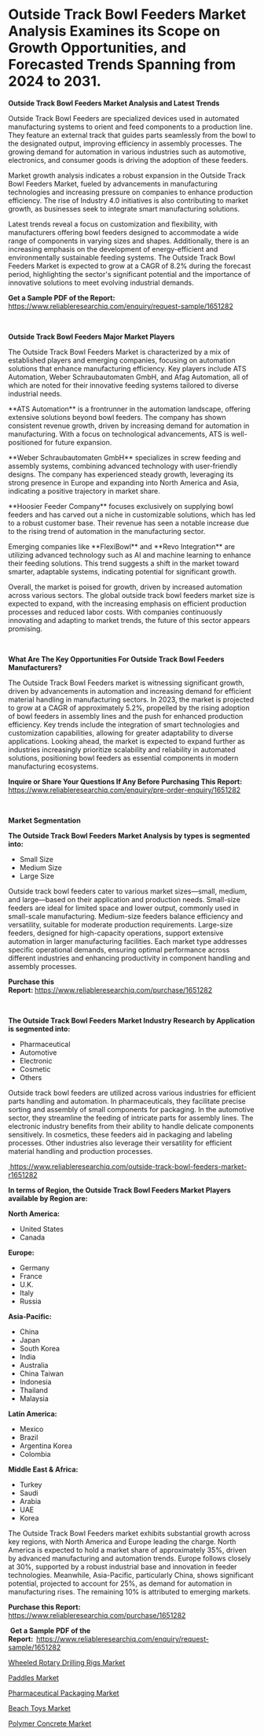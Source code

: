 <p><h1>Outside Track Bowl Feeders Market Analysis Examines its Scope on Growth Opportunities, and Forecasted Trends Spanning from 2024 to 2031.</h1></p><p><strong>Outside Track Bowl Feeders Market Analysis and Latest Trends</strong></p>
<p><p>Outside Track Bowl Feeders are specialized devices used in automated manufacturing systems to orient and feed components to a production line. They feature an external track that guides parts seamlessly from the bowl to the designated output, improving efficiency in assembly processes. The growing demand for automation in various industries such as automotive, electronics, and consumer goods is driving the adoption of these feeders.</p><p>Market growth analysis indicates a robust expansion in the Outside Track Bowl Feeders Market, fueled by advancements in manufacturing technologies and increasing pressure on companies to enhance production efficiency. The rise of Industry 4.0 initiatives is also contributing to market growth, as businesses seek to integrate smart manufacturing solutions.</p><p>Latest trends reveal a focus on customization and flexibility, with manufacturers offering bowl feeders designed to accommodate a wide range of components in varying sizes and shapes. Additionally, there is an increasing emphasis on the development of energy-efficient and environmentally sustainable feeding systems. The Outside Track Bowl Feeders Market is expected to grow at a CAGR of 8.2% during the forecast period, highlighting the sector's significant potential and the importance of innovative solutions to meet evolving industrial demands.</p></p>
<p><strong>Get a Sample PDF of the Report:&nbsp;</strong> <a href="https://www.reliableresearchiq.com/enquiry/request-sample/1651282?utm_campaign=1121&utm_medium=2&utm_source=Github&utm_content=ia&utm_term=26092024&utm_id=outside-track-bowl-feeders">https://www.reliableresearchiq.com/enquiry/request-sample/1651282</a></p>
<p>&nbsp;</p>
<p><strong>Outside Track Bowl Feeders Major Market Players</strong></p>
<p><p>The Outside Track Bowl Feeders Market is characterized by a mix of established players and emerging companies, focusing on automation solutions that enhance manufacturing efficiency. Key players include ATS Automation, Weber Schraubautomaten GmbH, and Afag Automation, all of which are noted for their innovative feeding systems tailored to diverse industrial needs.</p><p>**ATS Automation** is a frontrunner in the automation landscape, offering extensive solutions beyond bowl feeders. The company has shown consistent revenue growth, driven by increasing demand for automation in manufacturing. With a focus on technological advancements, ATS is well-positioned for future expansion.</p><p>**Weber Schraubautomaten GmbH** specializes in screw feeding and assembly systems, combining advanced technology with user-friendly designs. The company has experienced steady growth, leveraging its strong presence in Europe and expanding into North America and Asia, indicating a positive trajectory in market share.</p><p>**Hoosier Feeder Company** focuses exclusively on supplying bowl feeders and has carved out a niche in customizable solutions, which has led to a robust customer base. Their revenue has seen a notable increase due to the rising trend of automation in the manufacturing sector.</p><p>Emerging companies like **FlexiBowl** and **Revo Integration** are utilizing advanced technology such as AI and machine learning to enhance their feeding solutions. This trend suggests a shift in the market toward smarter, adaptable systems, indicating potential for significant growth.</p><p>Overall, the market is poised for growth, driven by increased automation across various sectors. The global outside track bowl feeders market size is expected to expand, with the increasing emphasis on efficient production processes and reduced labor costs. With companies continuously innovating and adapting to market trends, the future of this sector appears promising.</p></p>
<p>&nbsp;</p>
<p><strong>What Are The Key Opportunities For Outside Track Bowl Feeders Manufacturers?</strong></p>
<p><p>The Outside Track Bowl Feeders market is witnessing significant growth, driven by advancements in automation and increasing demand for efficient material handling in manufacturing sectors. In 2023, the market is projected to grow at a CAGR of approximately 5.2%, propelled by the rising adoption of bowl feeders in assembly lines and the push for enhanced production efficiency. Key trends include the integration of smart technologies and customization capabilities, allowing for greater adaptability to diverse applications. Looking ahead, the market is expected to expand further as industries increasingly prioritize scalability and reliability in automated solutions, positioning bowl feeders as essential components in modern manufacturing ecosystems.</p></p>
<p><strong>Inquire or Share Your Questions If Any Before Purchasing This Report:</strong> <a href="https://www.reliableresearchiq.com/enquiry/pre-order-enquiry/1651282?utm_campaign=1121&utm_medium=2&utm_source=Github&utm_content=ia&utm_term=26092024&utm_id=outside-track-bowl-feeders">https://www.reliableresearchiq.com/enquiry/pre-order-enquiry/1651282</a></p>
<p>&nbsp;</p>
<p><strong>Market Segmentation</strong></p>
<p><strong>The Outside Track Bowl Feeders Market Analysis by types is segmented into:</strong></p>
<p><ul><li>Small Size</li><li>Medium Size</li><li>Large Size</li></ul></p>
<p><p>Outside track bowl feeders cater to various market sizes—small, medium, and large—based on their application and production needs. Small-size feeders are ideal for limited space and lower output, commonly used in small-scale manufacturing. Medium-size feeders balance efficiency and versatility, suitable for moderate production requirements. Large-size feeders, designed for high-capacity operations, support extensive automation in larger manufacturing facilities. Each market type addresses specific operational demands, ensuring optimal performance across different industries and enhancing productivity in component handling and assembly processes.</p></p>
<p><strong>Purchase this Report:&nbsp;</strong><a href="https://www.reliableresearchiq.com/purchase/1651282?utm_campaign=1121&utm_medium=2&utm_source=Github&utm_content=ia&utm_term=26092024&utm_id=outside-track-bowl-feeders">https://www.reliableresearchiq.com/purchase/1651282</a></p>
<p>&nbsp;</p>
<p><strong>The Outside Track Bowl Feeders Market Industry Research by Application is segmented into:</strong></p>
<p><ul><li>Pharmaceutical</li><li>Automotive</li><li>Electronic</li><li>Cosmetic</li><li>Others</li></ul></p>
<p><p>Outside track bowl feeders are utilized across various industries for efficient parts handling and automation. In pharmaceuticals, they facilitate precise sorting and assembly of small components for packaging. In the automotive sector, they streamline the feeding of intricate parts for assembly lines. The electronic industry benefits from their ability to handle delicate components sensitively. In cosmetics, these feeders aid in packaging and labeling processes. Other industries also leverage their versatility for efficient material handling and production processes.</p></p>
<p><a href="https://www.reliableresearchiq.com/outside-track-bowl-feeders-market-r1651282?utm_campaign=1121&utm_medium=2&utm_source=Github&utm_content=ia&utm_term=26092024&utm_id=outside-track-bowl-feeders">&nbsp;https://www.reliableresearchiq.com/outside-track-bowl-feeders-market-r1651282</a></p>
<p><strong>In terms of Region, the Outside Track Bowl Feeders Market Players available by Region are:</strong></p>
<p>
    <p> <strong> North America: </strong>
        <ul>
            <li>United States</li>
            <li>Canada</li>
        </ul>
        </p> 
    <p> <strong> Europe: </strong>
        <ul>
            <li>Germany</li>
            <li>France</li>
            <li>U.K.</li>
            <li>Italy</li>
            <li>Russia</li>
        </ul>
        </p> 
    <p> <strong> Asia-Pacific: </strong>
        <ul>
            <li>China</li>
            <li>Japan</li>
            <li>South Korea</li>
            <li>India</li>
            <li>Australia</li>
            <li>China Taiwan</li>
            <li>Indonesia</li>
            <li>Thailand</li>
            <li>Malaysia</li>
        </ul>
        </p> 
    <p> <strong> Latin America: </strong>
        <ul>
            <li>Mexico</li>
            <li>Brazil</li>
            <li>Argentina Korea</li>
            <li>Colombia</li>
        </ul>
        </p> 
    <p> <strong> Middle East & Africa: </strong>
        <ul>
            <li>Turkey</li>
            <li>Saudi</li>
            <li>Arabia</li>
            <li>UAE</li>
            <li>Korea</li>
        </ul>
    </p>
    </p>
<p><p>The Outside Track Bowl Feeders market exhibits substantial growth across key regions, with North America and Europe leading the charge. North America is expected to hold a market share of approximately 35%, driven by advanced manufacturing and automation trends. Europe follows closely at 30%, supported by a robust industrial base and innovation in feeder technologies. Meanwhile, Asia-Pacific, particularly China, shows significant potential, projected to account for 25%, as demand for automation in manufacturing rises. The remaining 10% is attributed to emerging markets.</p></p>
<p><strong>Purchase this Report: </strong><a href="https://www.reliableresearchiq.com/purchase/1651282?utm_campaign=1121&utm_medium=2&utm_source=Github&utm_content=ia&utm_term=26092024&utm_id=outside-track-bowl-feeders">https://www.reliableresearchiq.com/purchase/1651282</a></p>
<p>&nbsp;<strong>Get a Sample PDF of the Report:&nbsp;&nbsp;</strong><a href="https://www.reliableresearchiq.com/enquiry/request-sample/1651282?utm_campaign=1121&utm_medium=2&utm_source=Github&utm_content=ia&utm_term=26092024&utm_id=outside-track-bowl-feeders">https://www.reliableresearchiq.com/enquiry/request-sample/1651282</a></p>
<p><strong></strong></p>
<p><p><a href="https://github.com/florindahutky/Market-Research-Report-List-1/blob/main/wheeled-rotary-drilling-rigs-market.md?utm_campaign=1121&utm_medium=2&utm_source=Github&utm_content=ia&utm_term=26092024&utm_id=outside-track-bowl-feeders">Wheeled Rotary Drilling Rigs Market</a></p><p><a href="https://issuu.com/reportprime-2/docs/paddles-market-size-2030.pptx_4b7c861a02792d?utm_campaign=1121&utm_medium=2&utm_source=Github&utm_content=ia&utm_term=26092024&utm_id=outside-track-bowl-feeders">Paddles Market</a></p><p><a href="https://www.linkedin.com/pulse/mapping-pharmaceutical-packaging-market-trends-challenges-breakthroughs-w2vof?utm_campaign=1121&utm_medium=2&utm_source=Github&utm_content=ia&utm_term=26092024&utm_id=outside-track-bowl-feeders">Pharmaceutical Packaging Market</a></p><p><a href="https://issuu.com/reportprime-2/docs/beach-toys-market-size-2030.pptx_12d973da803ae3?utm_campaign=1121&utm_medium=2&utm_source=Github&utm_content=ia&utm_term=26092024&utm_id=outside-track-bowl-feeders">Beach Toys Market</a></p><p><a href="https://www.linkedin.com/pulse/navigating-global-polymer-concrete-market-from-trends-strategy-w9gzf?utm_campaign=1121&utm_medium=2&utm_source=Github&utm_content=ia&utm_term=26092024&utm_id=outside-track-bowl-feeders">Polymer Concrete Market</a></p></p>